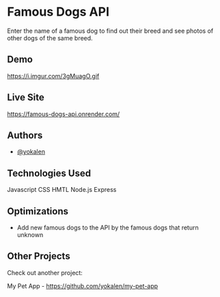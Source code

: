 
# Famous Dogs API

Enter the name of a famous dog to find out their breed and see photos of other dogs of the same breed.


## Demo

https://i.imgur.com/3gMuagO.gif

## Live Site

https://famous-dogs-api.onrender.com/
## Authors

- [@yokalen](https://github.com/yokalen)


## Technologies Used

Javascript
CSS
HMTL
Node.js
Express

## Optimizations

- Add new famous dogs to the API by the famous dogs that return unknown


## Other Projects

Check out another project:

My Pet App - https://github.com/yokalen/my-pet-app


